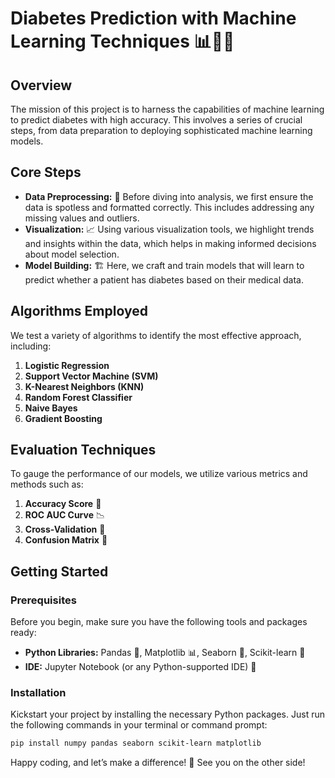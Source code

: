 # Diabetes Prediction with Machine Learning Techniques 📊👩‍💻

## Overview

The mission of this project is to harness the capabilities of machine learning to predict diabetes with high accuracy. This involves a series of crucial steps, from data preparation to deploying sophisticated machine learning models.

## Core Steps

- **Data Preprocessing:** 🧹 Before diving into analysis, we first ensure the data is spotless and formatted correctly. This includes addressing any missing values and outliers.
- **Visualization:** 📈 Using various visualization tools, we highlight trends and insights within the data, which helps in making informed decisions about model selection.
- **Model Building:** 🏗️ Here, we craft and train models that will learn to predict whether a patient has diabetes based on their medical data.

## Algorithms Employed

We test a variety of algorithms to identify the most effective approach, including:

1. **Logistic Regression**
2. **Support Vector Machine (SVM)**
3. **K-Nearest Neighbors (KNN)**
4. **Random Forest Classifier**
5. **Naive Bayes**
6. **Gradient Boosting**

## Evaluation Techniques

To gauge the performance of our models, we utilize various metrics and methods such as:

1. **Accuracy Score** 🎯
2. **ROC AUC Curve** 📉
3. **Cross-Validation** 🔁
4. **Confusion Matrix** 🧩

## Getting Started

### Prerequisites

Before you begin, make sure you have the following tools and packages ready:

- **Python Libraries:** Pandas 🐼, Matplotlib 📊, Seaborn 🌊, Scikit-learn 🤖
- **IDE:** Jupyter Notebook (or any Python-supported IDE) 📓

### Installation

Kickstart your project by installing the necessary Python packages. Just run the following commands in your terminal or command prompt:

```bash
pip install numpy pandas seaborn scikit-learn matplotlib
```

Happy coding, and let’s make a difference! 🌟 See you on the other side!
